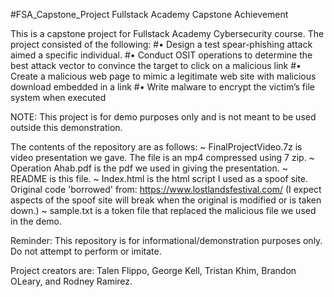 #FSA_Capstone_Project
Fullstack Academy Capstone Achievement

This is a capstone project for Fullstack Academy Cybersecurity course. The project consisted of the following:
#•	Design a test spear-phishing attack aimed a specific individual.
#•	Conduct OSIT operations to determine the best attack vector to convince the target to click on a malicious link
#•	Create a malicious web page to mimic a legitimate web site with malicious download embedded in a link
#•	Write malware to encrypt the victim’s file system when executed

NOTE: This project is for demo purposes only and is not meant to be used outside this demonstration.

The contents of the repository are as follows:
~ FinalProjectVideo.7z is video presentation we gave. The file is an mp4 compressed using 7 zip. 
~ Operation Ahab.pdf is the pdf we used in giving the presentation.
~ README is this file.
~ Index.html is the html script I used as a spoof site. Original code 'borrowed' from: https://www.lostlandsfestival.com/ (I expect aspects of the spoof site will break when the original is modified or is taken down.)
~ sample.txt is a token file that replaced the malicious file we used in the demo.

Reminder: This repository is for informational/demonstration purposes only. Do not attempt to perform or imitate.

Project creators are: Talen Flippo, George Kell, Tristan Khim, Brandon OLeary, and Rodney Ramirez.
###
